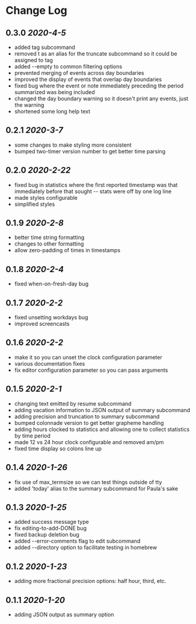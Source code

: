 # Change Log

## 0.3.0 *2020-4-5*
* added tag subcommand
* removed t as an alias for the truncate subcommand so it could be assigned to tag
* added --empty to common filtering options
* prevented merging of events across day boundaries
* improved the display of events that overlap day boundaries
* fixed bug where the event or note immediately preceding the period summarized was being included
* changed the day boundary warning so it doesn't print any events, just the warning
* shortened some long help text
## 0.2.1 *2020-3-7*
* some changes to make styling more consistent
* bumped two-timer version number to get better time parsing
## 0.2.0 *2020-2-22*
* fixed bug in statistics where the first reported timestamp was that immediately before that sought -- stats were off by one log line
* made styles configurable
* simplified styles
## 0.1.9 *2020-2-8*
* better time string formatting
* changes to other formatting
* allow zero-padding of times in timestamps
## 0.1.8 *2020-2-4*
* fixed when-on-fresh-day bug
## 0.1.7 *2020-2-2*
* fixed unsetting workdays bug
* improved screencasts
## 0.1.6 *2020-2-2*
* make it so you can unset the clock configuration parameter
* various documentation fixes
* fix editor configuration parameter so you can pass arguments
## 0.1.5 *2020-2-1*
* changing text emitted by resume subcommand
* adding vacation information to JSON output of summary subcommand
* adding precision and truncation to summary subcommand
* bumped colonnade version to get better grapheme handling
* adding hours clocked to statistics and allowing one to collect statistics by time period
* made 12 vs 24 hour clock configurable and removed am/pm
* fixed time display so colons line up
## 0.1.4 *2020-1-26*
* fix use of max_termsize so we can test things outside of tty
* added 'today' alias to the summary subcommand for Paula's sake
## 0.1.3 *2020-1-25*
* added success message type
* fix editing-to-add-DONE bug
* fixed backup deletion bug
* added --error-comments flag to edit subcommand
* added --directory option to facilitate testing in homebrew
## 0.1.2 *2020-1-23*
* adding more fractional precision options: half hour, third, etc.
## 0.1.1 *2020-1-20*
* adding JSON output as summary option
